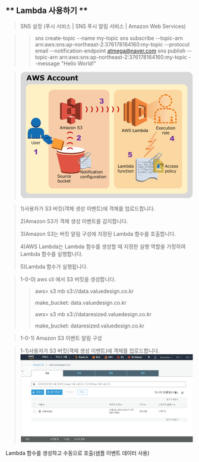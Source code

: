 ** Lambda 사용하기 ** 
-----

>SNS 설정 (푸시 서비스 | SNS 푸시 알림 서비스 | Amazon Web Services)

>> sns create-topic --name my-topic
>> sns subscribe --topic-arn arn:aws:sns:ap-northeast-2:376178164160:my-topic --protocol email --notification-endpoint atmega@naver.com
>> sns publish --topic-arn arn:aws:sns:ap-northeast-2:376178164160:my-topic --message "Hello World!" 




> ![메뉴](https://github.com/dockerdongjin/aws-network-examples/blob/master/case14/images/img00.png)

> 1)사용자가 S3 버킷(객체 생성 이벤트)에 객체를 업로드합니다.
>
> 2)Amazon S3가 객체 생성 이벤트를 감지합니다.
>
> 3)Amazon S3는 버킷 알림 구성에 지정된 Lambda 함수를 호출합니다.
>
> 4)AWS Lambda는 Lambda 함수를 생성할 때 지정한 실행 역할을 가정하여 Lambda 함수를 실행합니다.
>
> 5)Lambda 함수가 실행됩니다.



> 1-0-0) aws cli 에서 S3 버킷을 생성합니다.
>> aws> s3 mb s3://data.valuedesign.co.kr
>>
>> make_bucket: data.valuedesign.co.kr
>>
>> aws> s3 mb s3://dataresized.valuedesign.co.kr
>>
>> make_bucket: dataresized.valuedesign.co.kr

> 1-0-1) Amazon S3 이벤트 알림 구성



> 1-1)사용자가 S3 버킷(객체 생성 이벤트)에 객체를 업로드합니다.
> ![메뉴](https://github.com/dockerdongjin/aws-network-examples/blob/master/case14/images/img02.png)


Lambda 함수를 생성하고 수동으로 호출(샘플 이벤트 데이터 사용)